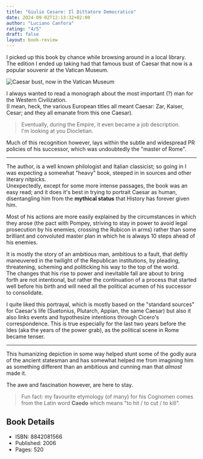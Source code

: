 ```yaml
---
title: "Giulio Cesare: Il Dittatore Democratico"
date: 2024-09-02T12:13:32+02:00
author: "Luciano Canfora"
rating: "4/5"
draft: false
layout: book-review
---
```


I picked up this book by chance while browsing around in a local library.  
The edition I ended up taking had that famous bust of Caesar that now is a popular
souvenir at the Vatican Museum.

![Caesar bust, now in the Vatican Museum](/img/caesar/bust.jpeg "The bust in question")

I always wanted to read a monograph about the most important (?) man for the Western Civilization.  
(I mean, heck, the various European titles all meant Caesar: Zar, Kaiser, Cesar; and they all emanate from this one Caesar).

> Eventually, during the Empire, it even became a job description.  
> I'm looking at you Diocletian.

Much of this recognition however, lays within the subtle and widespread PR policies of his successor, which
was undoubtedly the "master of Rome".

---

The author, is a well known philologist and Italian classicist; so going in I was expecting
a somewhat "heavy" book, steeped in in sources and other literary nitpicks.  
Unexpectedly, except for some more intense passages, the book was an easy read; and it does it's best
in trying to portrait Caesar as human, disentangling him from the **mythical status** that History has forever given him.

Most of his actions are more easily explained by the circumstances in which they arose
(the pact with Pompey, striving to stay in power to avoid legal prosecution by his enemies, crossing the Rubicon in arms)
rather than some brilliant and convoluted master plan in which he is always 10 steps ahead of his enemies.

It is mostly the story of an ambitious man, ambitious to a fault, that deftly maneuvered in the twilight of the
Republican institutions, by pleading, threatening, scheming and politicking his way to the top of the world.  
The changes that his rise to power and inevitable fall are about to bring forth are not intentional, but rather
the continuation of a process that started well before his birth and will need all the political acumen of his successor to consolidate.

I quite liked this portrayal, which is mostly based on the "standard sources" for Caesar's life
(Suetonius, Plutarch, Appian, the same Caesar) but also it also links events and hypothesize intentions
through Cicero's correspondence.
This is true especially for the last two years before the Ides (aka the years of the power grab), as
the political scene in Rome became tenser.

---

This humanizing depiction in some way helped stunt some of the godly aura of the ancient statesman and
has somewhat helped me from imagining him as something different than an ambitious and cunning man that _almost_ made it.

The awe and fascination however, are here to stay.

> Fun fact: my favourite etymology (of many) for his Cognomen comes from the Latin word **Caedo** which means "to hit / to cut / to kill".

## Book Details

- ISBN: 8842081566
- Published: 2006
- Pages: 520

